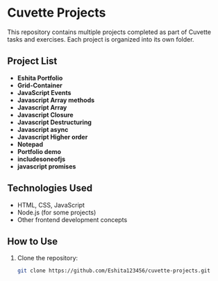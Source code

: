 # Cuvette Projects

This repository contains multiple projects completed as part of Cuvette tasks and exercises. Each project is organized into its own folder.

## Project List
- **Eshita Portfolio**
- **Grid-Container**
- **JavaScript Events**
- **Javascript Array methods**
- **Javascript Array**
- **Javascript Closure**
- **Javascript Destructuring**
- **Javascript async**
- **Javascript Higher order**
- **Notepad**
- **Portfolio demo**
- **includesoneofjs**
- **javascript promises**

## Technologies Used
- HTML, CSS, JavaScript
- Node.js (for some projects)
- Other frontend development concepts

## How to Use
1. Clone the repository:
   ```bash
   git clone https://github.com/Eshita123456/cuvette-projects.git

